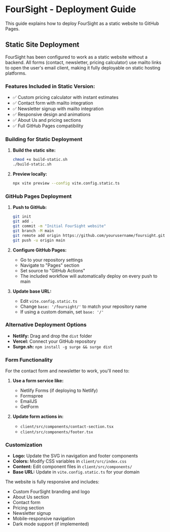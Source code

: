 # FourSight - Deployment Guide

This guide explains how to deploy FourSight as a static website to GitHub Pages.

## Static Site Deployment

FourSight has been configured to work as a static website without a backend. All forms (contact, newsletter, pricing calculator) use mailto links to open the user's email client, making it fully deployable on static hosting platforms.

### Features Included in Static Version:
- ✅ Custom pricing calculator with instant estimates
- ✅ Contact form with mailto integration
- ✅ Newsletter signup with mailto integration
- ✅ Responsive design and animations
- ✅ About Us and pricing sections
- ✅ Full GitHub Pages compatibility

### Building for Static Deployment

1. **Build the static site:**
   ```bash
   chmod +x build-static.sh
   ./build-static.sh
   ```

2. **Preview locally:**
   ```bash
   npx vite preview --config vite.config.static.ts
   ```

### GitHub Pages Deployment

1. **Push to GitHub:**
   ```bash
   git init
   git add .
   git commit -m "Initial FourSight website"
   git branch -M main
   git remote add origin https://github.com/yourusername/foursight.git
   git push -u origin main
   ```

2. **Configure GitHub Pages:**
   - Go to your repository settings
   - Navigate to "Pages" section
   - Set source to "GitHub Actions"
   - The included workflow will automatically deploy on every push to main

3. **Update base URL:**
   - Edit `vite.config.static.ts`
   - Change `base: '/foursight/'` to match your repository name
   - If using a custom domain, set `base: '/'`

### Alternative Deployment Options

- **Netlify:** Drag and drop the `dist` folder
- **Vercel:** Connect your GitHub repository
- **Surge.sh:** `npm install -g surge && surge dist`

### Form Functionality

For the contact form and newsletter to work, you'll need to:

1. **Use a form service like:**
   - Netlify Forms (if deploying to Netlify)
   - Formspree
   - EmailJS
   - GetForm

2. **Update form actions in:**
   - `client/src/components/contact-section.tsx`
   - `client/src/components/footer.tsx`

### Customization

- **Logo:** Update the SVG in navigation and footer components
- **Colors:** Modify CSS variables in `client/src/index.css`
- **Content:** Edit component files in `client/src/components/`
- **Base URL:** Update in `vite.config.static.ts` for your domain

The website is fully responsive and includes:
- Custom FourSight branding and logo
- About Us section
- Contact form
- Pricing section
- Newsletter signup
- Mobile-responsive navigation
- Dark mode support (if implemented)